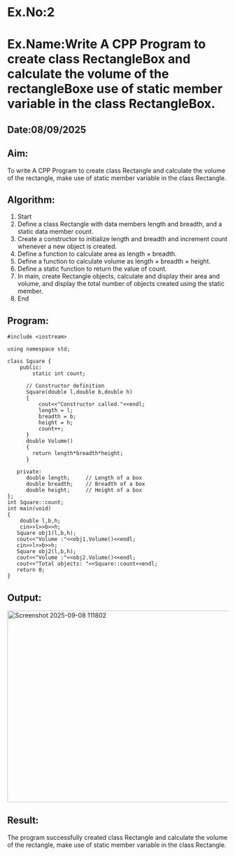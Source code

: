 # Ex.No:2
# Ex.Name:Write A CPP Program to create class RectangleBox and calculate the volume of the rectangleBoxe use of static member variable in the class RectangleBox.
## Date:08/09/2025
## Aim:
To write A CPP Program to create class Rectangle and calculate the volume of the rectangle, make use of static member variable in the class Rectangle.


## Algorithm:
1. Start
2. Define a class Rectangle with data members length and breadth, and a static data member count.
3. Create a constructor to initialize length and breadth and increment count whenever a new object is created.
4. Define a function to calculate area as length × breadth.
5. Define a function to calculate volume as length × breadth × height.
6. Define a static function to return the value of count.
7. In main, create Rectangle objects, calculate and display their area and volume, and display the total number of objects created using the static member.
8. End



## Program:
```
#include <iostream>
 
using namespace std;

class Square {
    public:
        static int count;
      
      // Constructor definition
      Square(double l,double b,double h) 
      {
          cout<<"Constructor called."<<endl;
          length = l;
          breadth = b;
          height = h;
          count++;
      }
      double Volume() 
      {
        return length*breadth*height;
      }
      
   private:
      double length;     // Length of a box
      double breadth;    // Breadth of a box
      double height;     // Height of a box
};
int Square::count;
int main(void) 
{
    double l,b,h;
    cin>>l>>b>>h;
   Square obj1(l,b,h);
   cout<<"Volume :"<<obj1.Volume()<<endl;
   cin>>l>>b>>h;
   Square obj2(l,b,h);
   cout<<"Volume :"<<obj2.Volume()<<endl;
   cout<<"Total objects: "<<Square::count<<endl;
   return 0;
}
```



## Output:
<img width="1188" height="437" alt="Screenshot 2025-09-08 111802" src="https://github.com/user-attachments/assets/e7c2e7af-5523-471c-8db0-7d863e83c1ac" />




## Result:
The program successfully created class Rectangle and calculate the volume of the rectangle, make use of static member variable in the class Rectangle.


